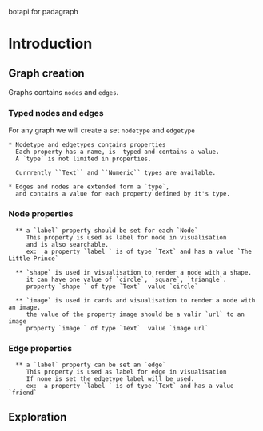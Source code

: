 botapi for padagraph

#  Introduction

## Graph creation

Graphs contains `nodes` and `edges`.

###  Typed nodes and edges
    
For any graph we will create a set ``nodetype`` and ``edgetype``

    * Nodetype and edgetypes contains properties
      Each property has a name, is  typed and contains a value.  
      A `type` is not limited in properties.

      Currrently ``Text`` and ``Numeric`` types are available.

    * Edges and nodes are extended form a `type`,
      and contains a value for each property defined by it's type.

### Node properties

      ** a `label` property should be set for each `Node`
         This property is used as label for node in visualisation
         and is also searchable. 
         ex:  a property `label ` is of type `Text` and has a value `The Little Prince`
         
      ** `shape` is used in visualisation to render a node with a shape.
         it can have one value of `circle`, `square`, `triangle`.
         property `shape ` of type `Text`  value `circle`
            
      ** `image` is used in cards and visualisation to render a node with an image.
         the value of the property image should be a valir `url` to an image
         property `image ` of type `Text`  value `image url`

### Edge properties

      ** a `label` property can be set an `edge`
         This property is used as label for edge in visualisation
         If none is set the edgetype label will be used.
         ex:  a property `label ` is of type `Text` and has a value `friend`


## Exploration